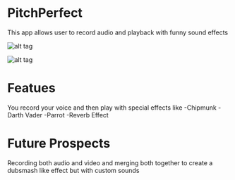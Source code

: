 # PitchPerfect
This app allows user to record audio and playback with funny sound effects

![alt tag](https://cloud.githubusercontent.com/assets/22045797/22709567/44957be8-eda0-11e6-9aa8-3443c610e327.jpg)

![alt tag](https://cloud.githubusercontent.com/assets/22045797/22709571/47e51db2-eda0-11e6-8271-810994fbdf3a.jpg)

# Featues
You record your voice and then play with special effects like
-Chipmunk
-Darth Vader
-Parrot
-Reverb Effect

# Future Prospects
Recording both audio and video and merging both together to create a dubsmash like effect but with custom sounds
